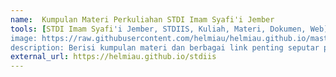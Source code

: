 ```yaml
---
name:  Kumpulan Materi Perkuliahan STDI Imam Syafi'i Jember
tools: [STDI Imam Syafi'i Jember, STDIIS, Kuliah, Materi, Dokumen, Web]
image: https://raw.githubusercontent.com/helmiau/helmiau.github.io/master/images/stdiis.png
description: Berisi kumpulan materi dan berbagai link penting seputar perkuliahan di STDI Imam Syafi'i Jember.
external_url: https://helmiau.github.io/stdiis
---
```

